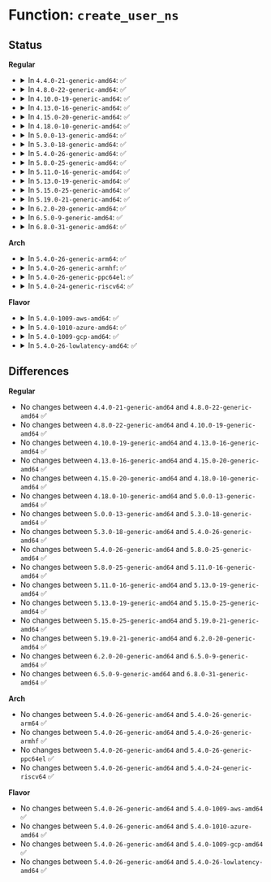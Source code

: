# Function: <code>create_user_ns</code>

## Status
<b>Regular</b>
<ul>
<li>
<details>
<summary>In <code>4.4.0-21-generic-amd64</code>: ✅</summary>

```c
int create_user_ns(struct cred * new)
```

```json
{
  "name": "create_user_ns",
  "collision_type": "Unique Global",
  "inline_type": "No",
  "funcs": [
    {
      "addr": 18446744071580020320,
      "name": "create_user_ns",
      "external": true,
      "loc": "kernel/user_namespace.c:66",
      "file": "kernel/user_namespace.c",
      "inline": "seen, unknown",
      "caller_inline": [],
      "caller_func": [
        "kernel/cred.c:copy_creds",
        "kernel/user_namespace.c:unshare_userns"
      ]
    }
  ],
  "symbols": [
    {
      "addr": 18446744071580020320,
      "name": "create_user_ns",
      "section": ".text",
      "bind": "STB_GLOBAL",
      "size": 682
    }
  ]
}
```
</details>
</li>
<li>
<details>
<summary>In <code>4.8.0-22-generic-amd64</code>: ✅</summary>

```c
int create_user_ns(struct cred * new)
```

```json
{
  "name": "create_user_ns",
  "collision_type": "Unique Global",
  "inline_type": "No",
  "funcs": [
    {
      "addr": 18446744071580052928,
      "name": "create_user_ns",
      "external": true,
      "loc": "kernel/user_namespace.c:66",
      "file": "kernel/user_namespace.c",
      "inline": "seen, unknown",
      "caller_inline": [],
      "caller_func": [
        "kernel/cred.c:copy_creds",
        "kernel/user_namespace.c:unshare_userns"
      ]
    }
  ],
  "symbols": [
    {
      "addr": 18446744071580052928,
      "name": "create_user_ns",
      "section": ".text",
      "bind": "STB_GLOBAL",
      "size": 682
    }
  ]
}
```
</details>
</li>
<li>
<details>
<summary>In <code>4.10.0-19-generic-amd64</code>: ✅</summary>

```c
int create_user_ns(struct cred * new)
```

```json
{
  "name": "create_user_ns",
  "collision_type": "Unique Global",
  "inline_type": "No",
  "funcs": [
    {
      "addr": 18446744071580092624,
      "name": "create_user_ns",
      "external": true,
      "loc": "kernel/user_namespace.c:77",
      "file": "kernel/user_namespace.c",
      "inline": "seen, unknown",
      "caller_inline": [],
      "caller_func": [
        "kernel/cred.c:copy_creds",
        "kernel/user_namespace.c:unshare_userns"
      ]
    }
  ],
  "symbols": [
    {
      "addr": 18446744071580092624,
      "name": "create_user_ns",
      "section": ".text",
      "bind": "STB_GLOBAL",
      "size": 829
    }
  ]
}
```
</details>
</li>
<li>
<details>
<summary>In <code>4.13.0-16-generic-amd64</code>: ✅</summary>

```c
int create_user_ns(struct cred * new)
```

```json
{
  "name": "create_user_ns",
  "collision_type": "Unique Global",
  "inline_type": "No",
  "funcs": [
    {
      "addr": 18446744071580098320,
      "name": "create_user_ns",
      "external": true,
      "loc": "kernel/user_namespace.c:78",
      "file": "kernel/user_namespace.c",
      "inline": "seen, unknown",
      "caller_inline": [],
      "caller_func": [
        "kernel/cred.c:copy_creds",
        "kernel/user_namespace.c:unshare_userns"
      ]
    }
  ],
  "symbols": [
    {
      "addr": 18446744071580098320,
      "name": "create_user_ns",
      "section": ".text",
      "bind": "STB_GLOBAL",
      "size": 831
    }
  ]
}
```
</details>
</li>
<li>
<details>
<summary>In <code>4.15.0-20-generic-amd64</code>: ✅</summary>

```c
int create_user_ns(struct cred * new)
```

```json
{
  "name": "create_user_ns",
  "collision_type": "Unique Global",
  "inline_type": "No",
  "funcs": [
    {
      "addr": 18446744071580151088,
      "name": "create_user_ns",
      "external": true,
      "loc": "kernel/user_namespace.c:80",
      "file": "kernel/user_namespace.c",
      "inline": "seen, unknown",
      "caller_inline": [],
      "caller_func": [
        "kernel/cred.c:copy_creds",
        "kernel/user_namespace.c:unshare_userns"
      ]
    }
  ],
  "symbols": [
    {
      "addr": 18446744071580151088,
      "name": "create_user_ns",
      "section": ".text",
      "bind": "STB_GLOBAL",
      "size": 630
    }
  ]
}
```
</details>
</li>
<li>
<details>
<summary>In <code>4.18.0-10-generic-amd64</code>: ✅</summary>

```c
int create_user_ns(struct cred * new)
```

```json
{
  "name": "create_user_ns",
  "collision_type": "Unique Global",
  "inline_type": "No",
  "funcs": [
    {
      "addr": 18446744071580210800,
      "name": "create_user_ns",
      "external": true,
      "loc": "kernel/user_namespace.c:80",
      "file": "kernel/user_namespace.c",
      "inline": "seen, unknown",
      "caller_inline": [],
      "caller_func": [
        "kernel/cred.c:copy_creds",
        "kernel/user_namespace.c:unshare_userns"
      ]
    }
  ],
  "symbols": [
    {
      "addr": 18446744071580210800,
      "name": "create_user_ns",
      "section": ".text",
      "bind": "STB_GLOBAL",
      "size": 631
    }
  ]
}
```
</details>
</li>
<li>
<details>
<summary>In <code>5.0.0-13-generic-amd64</code>: ✅</summary>

```c
int create_user_ns(struct cred * new)
```

```json
{
  "name": "create_user_ns",
  "collision_type": "Unique Global",
  "inline_type": "No",
  "funcs": [
    {
      "addr": 18446744071580263216,
      "name": "create_user_ns",
      "external": true,
      "loc": "kernel/user_namespace.c:80",
      "file": "kernel/user_namespace.c",
      "inline": "seen, unknown",
      "caller_inline": [],
      "caller_func": [
        "kernel/cred.c:copy_creds",
        "kernel/user_namespace.c:unshare_userns"
      ]
    }
  ],
  "symbols": [
    {
      "addr": 18446744071580263216,
      "name": "create_user_ns",
      "section": ".text",
      "bind": "STB_GLOBAL",
      "size": 631
    }
  ]
}
```
</details>
</li>
<li>
<details>
<summary>In <code>5.3.0-18-generic-amd64</code>: ✅</summary>

```c
int create_user_ns(struct cred * new)
```

```json
{
  "name": "create_user_ns",
  "collision_type": "Unique Global",
  "inline_type": "No",
  "funcs": [
    {
      "addr": 18446744071580314112,
      "name": "create_user_ns",
      "external": true,
      "loc": "kernel/user_namespace.c:75",
      "file": "kernel/user_namespace.c",
      "inline": "seen, unknown",
      "caller_inline": [],
      "caller_func": [
        "kernel/cred.c:copy_creds",
        "kernel/user_namespace.c:unshare_userns"
      ]
    }
  ],
  "symbols": [
    {
      "addr": 18446744071580314112,
      "name": "create_user_ns",
      "section": ".text",
      "bind": "STB_GLOBAL",
      "size": 652
    }
  ]
}
```
</details>
</li>
<li>
<details>
<summary>In <code>5.4.0-26-generic-amd64</code>: ✅</summary>

```c
int create_user_ns(struct cred * new)
```

```json
{
  "name": "create_user_ns",
  "collision_type": "Unique Global",
  "inline_type": "No",
  "funcs": [
    {
      "addr": 18446744071580362944,
      "name": "create_user_ns",
      "external": true,
      "loc": "kernel/user_namespace.c:75",
      "file": "kernel/user_namespace.c",
      "inline": "seen, unknown",
      "caller_inline": [],
      "caller_func": [
        "kernel/cred.c:copy_creds",
        "kernel/user_namespace.c:unshare_userns"
      ]
    }
  ],
  "symbols": [
    {
      "addr": 18446744071580362944,
      "name": "create_user_ns",
      "section": ".text",
      "bind": "STB_GLOBAL",
      "size": 652
    }
  ]
}
```
</details>
</li>
<li>
<details>
<summary>In <code>5.8.0-25-generic-amd64</code>: ✅</summary>

```c
int create_user_ns(struct cred * new)
```

```json
{
  "name": "create_user_ns",
  "collision_type": "Unique Global",
  "inline_type": "No",
  "funcs": [
    {
      "addr": 18446744071580436256,
      "name": "create_user_ns",
      "external": true,
      "loc": "kernel/user_namespace.c:75",
      "file": "kernel/user_namespace.c",
      "inline": "seen, unknown",
      "caller_inline": [],
      "caller_func": [
        "kernel/cred.c:copy_creds",
        "kernel/user_namespace.c:unshare_userns"
      ]
    }
  ],
  "symbols": [
    {
      "addr": 18446744071580436256,
      "name": "create_user_ns",
      "section": ".text",
      "bind": "STB_GLOBAL",
      "size": 652
    }
  ]
}
```
</details>
</li>
<li>
<details>
<summary>In <code>5.11.0-16-generic-amd64</code>: ✅</summary>

```c
int create_user_ns(struct cred * new)
```

```json
{
  "name": "create_user_ns",
  "collision_type": "Unique Global",
  "inline_type": "No",
  "funcs": [
    {
      "addr": 18446744071580424048,
      "name": "create_user_ns",
      "external": true,
      "loc": "kernel/user_namespace.c:75",
      "file": "kernel/user_namespace.c",
      "inline": "seen, unknown",
      "caller_inline": [],
      "caller_func": [
        "kernel/cred.c:copy_creds",
        "kernel/user_namespace.c:unshare_userns"
      ]
    }
  ],
  "symbols": [
    {
      "addr": 18446744071580424048,
      "name": "create_user_ns",
      "section": ".text",
      "bind": "STB_GLOBAL",
      "size": 652
    }
  ]
}
```
</details>
</li>
<li>
<details>
<summary>In <code>5.13.0-19-generic-amd64</code>: ✅</summary>

```c
int create_user_ns(struct cred * new)
```

```json
{
  "name": "create_user_ns",
  "collision_type": "Unique Global",
  "inline_type": "No",
  "funcs": [
    {
      "addr": 18446744071580428464,
      "name": "create_user_ns",
      "external": true,
      "loc": "kernel/user_namespace.c:75",
      "file": "kernel/user_namespace.c",
      "inline": "seen, unknown",
      "caller_inline": [],
      "caller_func": [
        "kernel/cred.c:copy_creds",
        "kernel/user_namespace.c:unshare_userns"
      ]
    }
  ],
  "symbols": [
    {
      "addr": 18446744071580428464,
      "name": "create_user_ns",
      "section": ".text",
      "bind": "STB_GLOBAL",
      "size": 665
    }
  ]
}
```
</details>
</li>
<li>
<details>
<summary>In <code>5.15.0-25-generic-amd64</code>: ✅</summary>

```c
int create_user_ns(struct cred * new)
```

```json
{
  "name": "create_user_ns",
  "collision_type": "Unique Global",
  "inline_type": "No",
  "funcs": [
    {
      "addr": 18446744071580592256,
      "name": "create_user_ns",
      "external": true,
      "loc": "kernel/user_namespace.c:87",
      "file": "kernel/user_namespace.c",
      "inline": "seen, unknown",
      "caller_inline": [],
      "caller_func": [
        "kernel/cred.c:copy_creds",
        "kernel/user_namespace.c:unshare_userns"
      ]
    }
  ],
  "symbols": [
    {
      "addr": 18446744071580592256,
      "name": "create_user_ns",
      "section": ".text",
      "bind": "STB_GLOBAL",
      "size": 862
    }
  ]
}
```
</details>
</li>
<li>
<details>
<summary>In <code>5.19.0-21-generic-amd64</code>: ✅</summary>

```c
int create_user_ns(struct cred * new)
```

```json
{
  "name": "create_user_ns",
  "collision_type": "Unique Global",
  "inline_type": "No",
  "funcs": [
    {
      "addr": 18446744071580794576,
      "name": "create_user_ns",
      "external": true,
      "loc": "kernel/user_namespace.c:88",
      "file": "kernel/user_namespace.c",
      "inline": "seen, unknown",
      "caller_inline": [],
      "caller_func": [
        "kernel/cred.c:copy_creds",
        "kernel/user_namespace.c:unshare_userns"
      ]
    }
  ],
  "symbols": [
    {
      "addr": 18446744071580794576,
      "name": "create_user_ns",
      "section": ".text",
      "bind": "STB_GLOBAL",
      "size": 897
    }
  ]
}
```
</details>
</li>
<li>
<details>
<summary>In <code>6.2.0-20-generic-amd64</code>: ✅</summary>

```c
int create_user_ns(struct cred * new)
```

```json
{
  "name": "create_user_ns",
  "collision_type": "Unique Global",
  "inline_type": "No",
  "funcs": [
    {
      "addr": 18446744071581079344,
      "name": "create_user_ns",
      "external": true,
      "loc": "kernel/user_namespace.c:88",
      "file": "kernel/user_namespace.c",
      "inline": "seen, unknown",
      "caller_inline": [],
      "caller_func": [
        "kernel/cred.c:copy_creds",
        "kernel/user_namespace.c:unshare_userns"
      ]
    }
  ],
  "symbols": [
    {
      "addr": 18446744071581079344,
      "name": "create_user_ns",
      "section": ".text",
      "bind": "STB_GLOBAL",
      "size": 930
    }
  ]
}
```
</details>
</li>
<li>
<details>
<summary>In <code>6.5.0-9-generic-amd64</code>: ✅</summary>

```c
int create_user_ns(struct cred * new)
```

```json
{
  "name": "create_user_ns",
  "collision_type": "Unique Global",
  "inline_type": "No",
  "funcs": [
    {
      "addr": 18446744071581170656,
      "name": "create_user_ns",
      "external": true,
      "loc": "kernel/user_namespace.c:88",
      "file": "kernel/user_namespace.c",
      "inline": "seen, unknown",
      "caller_inline": [],
      "caller_func": [
        "kernel/cred.c:copy_creds",
        "kernel/user_namespace.c:unshare_userns"
      ]
    }
  ],
  "symbols": [
    {
      "addr": 18446744071581170656,
      "name": "create_user_ns",
      "section": ".text",
      "bind": "STB_GLOBAL",
      "size": 935
    }
  ]
}
```
</details>
</li>
<li>
<details>
<summary>In <code>6.8.0-31-generic-amd64</code>: ✅</summary>

```c
int create_user_ns(struct cred * new)
```

```json
{
  "name": "create_user_ns",
  "collision_type": "Unique Global",
  "inline_type": "No",
  "funcs": [
    {
      "addr": 18446744071581275872,
      "name": "create_user_ns",
      "external": true,
      "loc": "kernel/user_namespace.c:88",
      "file": "kernel/user_namespace.c",
      "inline": "seen, unknown",
      "caller_inline": [],
      "caller_func": [
        "kernel/cred.c:copy_creds",
        "kernel/user_namespace.c:unshare_userns"
      ]
    }
  ],
  "symbols": [
    {
      "addr": 18446744071581275872,
      "name": "create_user_ns",
      "section": ".text",
      "bind": "STB_GLOBAL",
      "size": 935
    }
  ]
}
```
</details>
</li>
</ul>
<b>Arch</b>
<ul>
<li>
<details>
<summary>In <code>5.4.0-26-generic-arm64</code>: ✅</summary>

```c
int create_user_ns(struct cred * new)
```

```json
{
  "name": "create_user_ns",
  "collision_type": "Unique Global",
  "inline_type": "No",
  "funcs": [
    {
      "addr": 18446603336491624504,
      "name": "create_user_ns",
      "external": true,
      "loc": "kernel/user_namespace.c:75",
      "file": "kernel/user_namespace.c",
      "inline": "seen, unknown",
      "caller_inline": [],
      "caller_func": [
        "kernel/cred.c:copy_creds",
        "kernel/user_namespace.c:unshare_userns"
      ]
    }
  ],
  "symbols": [
    {
      "addr": 18446603336491624504,
      "name": "create_user_ns",
      "section": ".text",
      "bind": "STB_GLOBAL",
      "size": 520
    }
  ]
}
```
</details>
</li>
<li>
<details>
<summary>In <code>5.4.0-26-generic-armhf</code>: ✅</summary>

```c
int create_user_ns(struct cred * new)
```

```json
{
  "name": "create_user_ns",
  "collision_type": "Unique Global",
  "inline_type": "No",
  "funcs": [
    {
      "addr": 3225579332,
      "name": "create_user_ns",
      "external": true,
      "loc": "kernel/user_namespace.c:75",
      "file": "kernel/user_namespace.c",
      "inline": "seen, unknown",
      "caller_inline": [],
      "caller_func": [
        "kernel/cred.c:copy_creds",
        "kernel/user_namespace.c:unshare_userns"
      ]
    }
  ],
  "symbols": [
    {
      "addr": 3225579332,
      "name": "create_user_ns",
      "section": ".text",
      "bind": "STB_GLOBAL",
      "size": 464
    }
  ]
}
```
</details>
</li>
<li>
<details>
<summary>In <code>5.4.0-26-generic-ppc64el</code>: ✅</summary>

```c
int create_user_ns(struct cred * new)
```

```json
{
  "name": "create_user_ns",
  "collision_type": "Unique Global",
  "inline_type": "No",
  "funcs": [
    {
      "addr": 13835058055284617088,
      "name": "create_user_ns",
      "external": true,
      "loc": "kernel/user_namespace.c:75",
      "file": "kernel/user_namespace.c",
      "inline": "seen, unknown",
      "caller_inline": [],
      "caller_func": [
        "kernel/cred.c:copy_creds",
        "kernel/user_namespace.c:unshare_userns"
      ]
    }
  ],
  "symbols": [
    {
      "addr": 13835058055284617088,
      "name": "create_user_ns",
      "section": ".text",
      "bind": "STB_GLOBAL",
      "size": 700
    }
  ]
}
```
</details>
</li>
<li>
<details>
<summary>In <code>5.4.0-24-generic-riscv64</code>: ✅</summary>

```c
int create_user_ns(struct cred * new)
```

```json
{
  "name": "create_user_ns",
  "collision_type": "Unique Global",
  "inline_type": "No",
  "funcs": [
    {
      "addr": 18446743936272023786,
      "name": "create_user_ns",
      "external": true,
      "loc": "kernel/user_namespace.c:75",
      "file": "kernel/user_namespace.c",
      "inline": "seen, unknown",
      "caller_inline": [],
      "caller_func": [
        "kernel/cred.c:copy_creds",
        "kernel/user_namespace.c:unshare_userns"
      ]
    }
  ],
  "symbols": [
    {
      "addr": 18446743936272023786,
      "name": "create_user_ns",
      "section": ".text",
      "bind": "STB_GLOBAL",
      "size": 510
    }
  ]
}
```
</details>
</li>
</ul>
<b>Flavor</b>
<ul>
<li>
<details>
<summary>In <code>5.4.0-1009-aws-amd64</code>: ✅</summary>

```c
int create_user_ns(struct cred * new)
```

```json
{
  "name": "create_user_ns",
  "collision_type": "Unique Global",
  "inline_type": "No",
  "funcs": [
    {
      "addr": 18446744071580331744,
      "name": "create_user_ns",
      "external": true,
      "loc": "kernel/user_namespace.c:75",
      "file": "kernel/user_namespace.c",
      "inline": "seen, unknown",
      "caller_inline": [],
      "caller_func": [
        "kernel/cred.c:copy_creds",
        "kernel/user_namespace.c:unshare_userns"
      ]
    }
  ],
  "symbols": [
    {
      "addr": 18446744071580331744,
      "name": "create_user_ns",
      "section": ".text",
      "bind": "STB_GLOBAL",
      "size": 652
    }
  ]
}
```
</details>
</li>
<li>
<details>
<summary>In <code>5.4.0-1010-azure-amd64</code>: ✅</summary>

```c
int create_user_ns(struct cred * new)
```

```json
{
  "name": "create_user_ns",
  "collision_type": "Unique Global",
  "inline_type": "No",
  "funcs": [
    {
      "addr": 18446744071580279008,
      "name": "create_user_ns",
      "external": true,
      "loc": "kernel/user_namespace.c:75",
      "file": "kernel/user_namespace.c",
      "inline": "seen, unknown",
      "caller_inline": [],
      "caller_func": [
        "kernel/cred.c:copy_creds",
        "kernel/user_namespace.c:unshare_userns"
      ]
    }
  ],
  "symbols": [
    {
      "addr": 18446744071580279008,
      "name": "create_user_ns",
      "section": ".text",
      "bind": "STB_GLOBAL",
      "size": 652
    }
  ]
}
```
</details>
</li>
<li>
<details>
<summary>In <code>5.4.0-1009-gcp-amd64</code>: ✅</summary>

```c
int create_user_ns(struct cred * new)
```

```json
{
  "name": "create_user_ns",
  "collision_type": "Unique Global",
  "inline_type": "No",
  "funcs": [
    {
      "addr": 18446744071580322992,
      "name": "create_user_ns",
      "external": true,
      "loc": "kernel/user_namespace.c:75",
      "file": "kernel/user_namespace.c",
      "inline": "seen, unknown",
      "caller_inline": [],
      "caller_func": [
        "kernel/cred.c:copy_creds",
        "kernel/user_namespace.c:unshare_userns"
      ]
    }
  ],
  "symbols": [
    {
      "addr": 18446744071580322992,
      "name": "create_user_ns",
      "section": ".text",
      "bind": "STB_GLOBAL",
      "size": 652
    }
  ]
}
```
</details>
</li>
<li>
<details>
<summary>In <code>5.4.0-26-lowlatency-amd64</code>: ✅</summary>

```c
int create_user_ns(struct cred * new)
```

```json
{
  "name": "create_user_ns",
  "collision_type": "Unique Global",
  "inline_type": "No",
  "funcs": [
    {
      "addr": 18446744071580378016,
      "name": "create_user_ns",
      "external": true,
      "loc": "kernel/user_namespace.c:75",
      "file": "kernel/user_namespace.c",
      "inline": "seen, unknown",
      "caller_inline": [],
      "caller_func": [
        "kernel/cred.c:copy_creds",
        "kernel/user_namespace.c:unshare_userns"
      ]
    }
  ],
  "symbols": [
    {
      "addr": 18446744071580378016,
      "name": "create_user_ns",
      "section": ".text",
      "bind": "STB_GLOBAL",
      "size": 652
    }
  ]
}
```
</details>
</li>
</ul>

## Differences
<b>Regular</b>
<ul>
<li>
No changes between <code>4.4.0-21-generic-amd64</code> and <code>4.8.0-22-generic-amd64</code> ✅
</li>
<li>
No changes between <code>4.8.0-22-generic-amd64</code> and <code>4.10.0-19-generic-amd64</code> ✅
</li>
<li>
No changes between <code>4.10.0-19-generic-amd64</code> and <code>4.13.0-16-generic-amd64</code> ✅
</li>
<li>
No changes between <code>4.13.0-16-generic-amd64</code> and <code>4.15.0-20-generic-amd64</code> ✅
</li>
<li>
No changes between <code>4.15.0-20-generic-amd64</code> and <code>4.18.0-10-generic-amd64</code> ✅
</li>
<li>
No changes between <code>4.18.0-10-generic-amd64</code> and <code>5.0.0-13-generic-amd64</code> ✅
</li>
<li>
No changes between <code>5.0.0-13-generic-amd64</code> and <code>5.3.0-18-generic-amd64</code> ✅
</li>
<li>
No changes between <code>5.3.0-18-generic-amd64</code> and <code>5.4.0-26-generic-amd64</code> ✅
</li>
<li>
No changes between <code>5.4.0-26-generic-amd64</code> and <code>5.8.0-25-generic-amd64</code> ✅
</li>
<li>
No changes between <code>5.8.0-25-generic-amd64</code> and <code>5.11.0-16-generic-amd64</code> ✅
</li>
<li>
No changes between <code>5.11.0-16-generic-amd64</code> and <code>5.13.0-19-generic-amd64</code> ✅
</li>
<li>
No changes between <code>5.13.0-19-generic-amd64</code> and <code>5.15.0-25-generic-amd64</code> ✅
</li>
<li>
No changes between <code>5.15.0-25-generic-amd64</code> and <code>5.19.0-21-generic-amd64</code> ✅
</li>
<li>
No changes between <code>5.19.0-21-generic-amd64</code> and <code>6.2.0-20-generic-amd64</code> ✅
</li>
<li>
No changes between <code>6.2.0-20-generic-amd64</code> and <code>6.5.0-9-generic-amd64</code> ✅
</li>
<li>
No changes between <code>6.5.0-9-generic-amd64</code> and <code>6.8.0-31-generic-amd64</code> ✅
</li>
</ul>
<b>Arch</b>
<ul>
<li>
No changes between <code>5.4.0-26-generic-amd64</code> and <code>5.4.0-26-generic-arm64</code> ✅
</li>
<li>
No changes between <code>5.4.0-26-generic-amd64</code> and <code>5.4.0-26-generic-armhf</code> ✅
</li>
<li>
No changes between <code>5.4.0-26-generic-amd64</code> and <code>5.4.0-26-generic-ppc64el</code> ✅
</li>
<li>
No changes between <code>5.4.0-26-generic-amd64</code> and <code>5.4.0-24-generic-riscv64</code> ✅
</li>
</ul>
<b>Flavor</b>
<ul>
<li>
No changes between <code>5.4.0-26-generic-amd64</code> and <code>5.4.0-1009-aws-amd64</code> ✅
</li>
<li>
No changes between <code>5.4.0-26-generic-amd64</code> and <code>5.4.0-1010-azure-amd64</code> ✅
</li>
<li>
No changes between <code>5.4.0-26-generic-amd64</code> and <code>5.4.0-1009-gcp-amd64</code> ✅
</li>
<li>
No changes between <code>5.4.0-26-generic-amd64</code> and <code>5.4.0-26-lowlatency-amd64</code> ✅
</li>
</ul>

